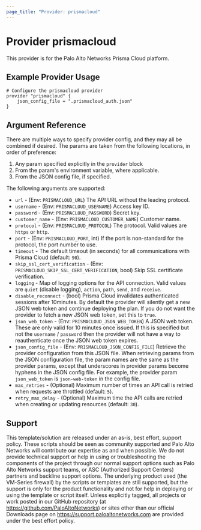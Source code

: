 ```yaml
---
page_title: "Provider: prismacloud"
---
```


# Provider prismacloud

This provider is for the Palo Alto Networks Prisma Cloud platform.

## Example Provider Usage

```hcl
# Configure the prismacloud provider
provider "prismacloud" {
    json_config_file = ".prismacloud_auth.json"
}
```

## Argument Reference

There are multiple ways to specify provider config, and they may all be combined if desired.  The params are taken from the following locations, in order of preference:

1) Any param specified explicitly in the `provider` block
2) From the param's environment variable, where applicable.
3) From the JSON config file, if specified.


The following arguments are supported:

* `url` - (Env: `PRISMACLOUD_URL`) The API URL without the leading protocol.
* `username` - (Env: `PRISMACLOUD_USERNAME`) Access key ID.
* `password` - (Env: `PRISMACLOUD_PASSWORD`) Secret key.
* `customer_name` - (Env: `PRISMACLOUD_CUSTOMER_NAME`) Customer name.
* `protocol` - (Env: `PRISMACLOUD_PROTOCOL`) The protocol.  Valid values are `https` or `http`.
* `port` - (Env: `PRISMACLOUD_PORT`, int) If the port is non-standard for the protocol, the port number to use.
* `timeout` - The default timeout (in seconds) for all communications with Prisma Cloud (default: `90`).
* `skip_ssl_cert_verification` - (Env: `PRISMACLOUD_SKIP_SSL_CERT_VERIFICATION`, bool) Skip SSL certificate verification.
* `logging` - Map of logging options for the API connection.  Valid values are `quiet` (disable logging), `action`, `path`, `send`, and `receive`.
* `disable_reconnect` - (bool) Prisma Cloud invalidates authenticated sessions after 10minutes.  By default the provider will silently get a new JSON web token and continue deploying the plan.  If you do not want the provider to fetch a new JSON web token, set this to `true`.
* `json_web_token` - (Env: `PRISMACLOUD_JSON_WEB_TOKEN`) A JSON web token.  These are only valid for 10 minutes once issued.  If this is specified but not the `username` / `password` then the provider will not have a way to reauthenticate once the JSON web token expires.
* `json_config_file` - (Env: `PRISMACLOUD_JSON_CONFIG_FILE`) Retrieve the provider configuration from this JSON file.  When retrieving params from the JSON configuration file, the param names are the same as the provider params, except that underscores in provider params become hyphens in the JSON config file.  For example, the provider param `json_web_token` is `json-web-token` in the config file.
* `max_retries` - (Optional) Maximum number of times an API call is retried when requests are throttled (default: `5`).  
* `retry_max_delay` - (Optional) Maximum time the API calls are retried when creating or updating resources (default: `30`).

## Support

This template/solution are released under an as-is, best effort, support
policy. These scripts should be seen as community supported and Palo Alto
Networks will contribute our expertise as and when possible. We do not
provide technical support or help in using or troubleshooting the components
of the project through our normal support options such as Palo Alto Networks
support teams, or ASC (Authorized Support Centers) partners and backline
support options. The underlying product used (the VM-Series firewall) by the
scripts or templates are still supported, but the support is only for the
product functionality and not for help in deploying or using the template or
script itself. Unless explicitly tagged, all projects or work posted in our
GitHub repository (at https://github.com/PaloAltoNetworks) or sites other
than our official Downloads page on https://support.paloaltonetworks.com
are provided under the best effort policy.
